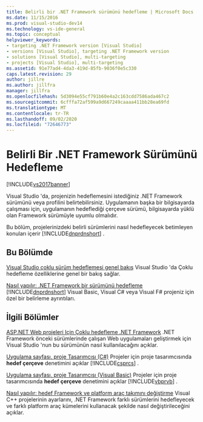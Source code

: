```yaml
---
title: Belirli bir .NET Framework sürümünü hedefleme | Microsoft Docs
ms.date: 11/15/2016
ms.prod: visual-studio-dev14
ms.technology: vs-ide-general
ms.topic: conceptual
helpviewer_keywords:
- targeting .NET Framework version [Visual Studio]
- versions [Visual Studio], targeting .NET Framework version
- solutions [Visual Studio], multi-targeting
- projects [Visual Studio], multi-targeting
ms.assetid: 91e77ad4-4da3-419d-85fb-9036f0e5c330
caps.latest.revision: 29
author: jillre
ms.author: jillfra
manager: jillfra
ms.openlocfilehash: 5d3094e55cf791b60e4a2c163cdd7586ada467c2
ms.sourcegitcommit: 6cfffa72af599a9d667249caaaa411bb28ea69fd
ms.translationtype: MT
ms.contentlocale: tr-TR
ms.lasthandoff: 09/02/2020
ms.locfileid: "72646773"
---
```

# <a name="targeting-a-specific-net-framework-version"></a>Belirli Bir .NET Framework Sürümünü Hedefleme
[!INCLUDE[vs2017banner](../includes/vs2017banner.md)]

Visual Studio 'da, projenizin hedeflemesini istediğiniz .NET Framework sürümünü veya profilini belirtebilirsiniz. Uygulamanın başka bir bilgisayarda çalışması için, uygulamanın hedeflediği çerçeve sürümü, bilgisayarda yüklü olan Framework sürümüyle uyumlu olmalıdır.

 Bu bölüm, projelerinizdeki belirli sürümlerini nasıl hedefleyecek betimleyen konuları içerir [!INCLUDE[dnprdnshort](../includes/dnprdnshort-md.md)] .

## <a name="in-this-section"></a>Bu Bölümde
 [Visual Studio çoklu sürüm hedeflemesi genel bakış](../ide/visual-studio-multi-targeting-overview.md) Visual Studio 'da Çoklu hedefleme özelliklerine genel bir bakış sağlar.

 [Nasıl yapılır: .NET Framework bir sürümünü hedefleme](../ide/how-to-target-a-version-of-the-dotnet-framework.md) [!INCLUDE[dnprdnshort](../includes/dnprdnshort-md.md)] Visual Basic, Visual C# veya Visual F# projeniz için özel bir belirleme ayrıntıları.

## <a name="related-sections"></a>İlgili Bölümler
 [ASP.NET Web projeleri Için Çoklu hedefleme .NET Framework](https://msdn.microsoft.com/library/8b8145a9-62f6-4fc4-8a83-47b0487cbe76) .NET Framework önceki sürümlerinde çalışan Web uygulamaları geliştirmek için Visual Studio 'nun bu sürümünün nasıl kullanılacağını açıklar.

 [Uygulama sayfası, proje Tasarımcısı (C#)](../ide/reference/application-page-project-designer-csharp.md) Projeler için proje tasarımcısında **hedef çerçeve** denetimini açıklar [!INCLUDE[csprcs](../includes/csprcs-md.md)] .

 [Uygulama sayfası, proje Tasarımcısı (Visual Basic)](../ide/reference/application-page-project-designer-visual-basic.md) Projeler için proje tasarımcısında **hedef çerçeve** denetimini açıklar [!INCLUDE[vbprvb](../includes/vbprvb-md.md)] .

 [Nasıl yapılır: hedef Framework ve platform araç takımını değiştirme](https://msdn.microsoft.com/library/031b1d54-e6e1-4da7-9868-3e75a87d9ffe) Visual C++ projelerinin ayarlarını, .NET Framework farklı sürümlerini hedefleyecek ve farklı platform araç kümelerini kullanacak şekilde nasıl değiştirileceğini açıklar.

